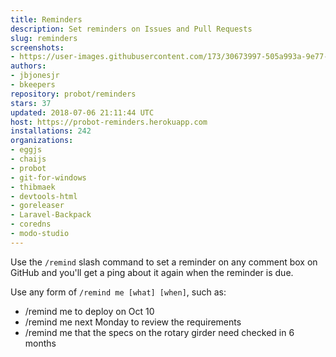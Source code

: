 ```yaml
---
title: Reminders
description: Set reminders on Issues and Pull Requests
slug: reminders
screenshots:
- https://user-images.githubusercontent.com/173/30673997-505a993a-9e77-11e7-8f0f-d5a606816e8e.png
authors:
- jbjonesjr
- bkeepers
repository: probot/reminders
stars: 37
updated: 2018-07-06 21:11:44 UTC
host: https://probot-reminders.herokuapp.com
installations: 242
organizations:
- eggjs
- chaijs
- probot
- git-for-windows
- thibmaek
- devtools-html
- goreleaser
- Laravel-Backpack
- coredns
- modo-studio
---
```


Use the `/remind` slash command to set a reminder on any comment box on GitHub and you'll get a ping about it again when the reminder is due.

Use any form of `/remind me [what] [when]`, such as:

- /remind me to deploy on Oct 10
- /remind me next Monday to review the requirements
- /remind me that the specs on the rotary girder need checked in 6 months
